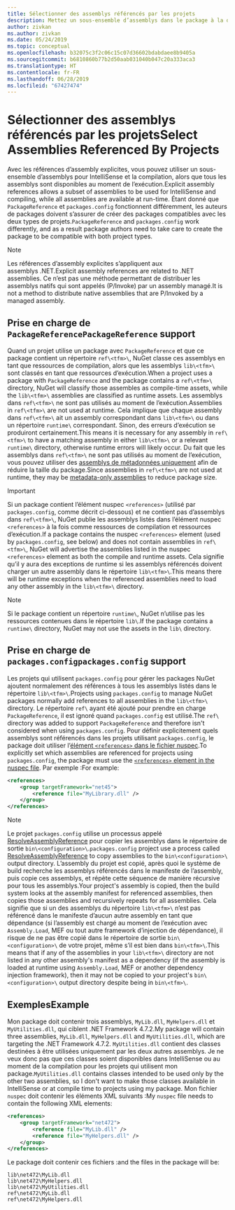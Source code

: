 ```yaml
---
title: Sélectionner des assemblys référencés par les projets
description: Mettez un sous-ensemble d’assemblys dans le package à la disposition du compilateur, alors que tous les assemblys sont disponibles au moment de l’exécution.
author: zivkan
ms.author: zivkan
ms.date: 05/24/2019
ms.topic: conceptual
ms.openlocfilehash: b32075c3f2c06c15c07d36602bdabdaee8b9405a
ms.sourcegitcommit: b6810860b77b2d50aab031040b047c20a333aca3
ms.translationtype: HT
ms.contentlocale: fr-FR
ms.lasthandoff: 06/28/2019
ms.locfileid: "67427474"
---
```

# <a name="select-assemblies-referenced-by-projects"></a><span data-ttu-id="44caa-103">Sélectionner des assemblys référencés par les projets</span><span class="sxs-lookup"><span data-stu-id="44caa-103">Select Assemblies Referenced By Projects</span></span>

<span data-ttu-id="44caa-104">Avec les références d’assembly explicites, vous pouvez utiliser un sous-ensemble d’assemblys pour IntelliSense et la compilation, alors que tous les assemblys sont disponibles au moment de l’exécution.</span><span class="sxs-lookup"><span data-stu-id="44caa-104">Explicit assembly references allows a subset of assemblies to be used for IntelliSense and compiling, while all assemblies are available at run-time.</span></span> <span data-ttu-id="44caa-105">Étant donné que `PackageReference` et `packages.config` fonctionnent différemment, les auteurs de packages doivent s’assurer de créer des packages compatibles avec les deux types de projets.</span><span class="sxs-lookup"><span data-stu-id="44caa-105">`PackageReference` and `packages.config` work differently, and as a result package authors need to take care to create the package to be compatible with both project types.</span></span>

> [!Note]
> <span data-ttu-id="44caa-106">Les références d’assembly explicites s’appliquent aux assemblys .NET.</span><span class="sxs-lookup"><span data-stu-id="44caa-106">Explicit assembly references are related to .NET assemblies.</span></span> <span data-ttu-id="44caa-107">Ce n’est pas une méthode permettant de distribuer les assemblys natifs qui sont appelés (P/Invoke) par un assembly managé.</span><span class="sxs-lookup"><span data-stu-id="44caa-107">It is not a method to distribute native assemblies that are P/Invoked by a managed assembly.</span></span>

## <a name="packagereference-support"></a><span data-ttu-id="44caa-108">Prise en charge de `PackageReference`</span><span class="sxs-lookup"><span data-stu-id="44caa-108">`PackageReference` support</span></span>

<span data-ttu-id="44caa-109">Quand un projet utilise un package avec `PackageReference` et que ce package contient un répertoire `ref\<tfm>\`, NuGet classe ces assemblys en tant que ressources de compilation, alors que les assemblys `lib\<tfm>\` sont classés en tant que ressources d’exécution.</span><span class="sxs-lookup"><span data-stu-id="44caa-109">When a project uses a package with `PackageReference` and the package contains a `ref\<tfm>\` directory, NuGet will classify those assembles as compile-time assets, while the `lib\<tfm>\` assemblies are classified as runtime assets.</span></span> <span data-ttu-id="44caa-110">Les assemblys dans `ref\<tfm>\` ne sont pas utilisés au moment de l’exécution.</span><span class="sxs-lookup"><span data-stu-id="44caa-110">Assemblies in `ref\<tfm>\` are not used at runtime.</span></span> <span data-ttu-id="44caa-111">Cela implique que chaque assembly dans `ref\<tfm>\` ait un assembly correspondant dans `lib\<tfm>\` ou dans un répertoire `runtime\` correspondant. Sinon, des erreurs d’exécution se produiront certainement.</span><span class="sxs-lookup"><span data-stu-id="44caa-111">This means it is necessary for any assembly in `ref\<tfm>\` to have a matching assembly in either `lib\<tfm>\` or a relevant `runtime\` directory, otherwise runtime errors will likely occur.</span></span> <span data-ttu-id="44caa-112">Du fait que les assemblys dans `ref\<tfm>\` ne sont pas utilisés au moment de l’exécution, vous pouvez utiliser des [assemblys de métadonnées uniquement](https://github.com/dotnet/roslyn/blob/master/docs/features/refout.md) afin de réduire la taille du package.</span><span class="sxs-lookup"><span data-stu-id="44caa-112">Since assemblies in `ref\<tfm>\` are not used at runtime, they may be [metadata-only assemblies](https://github.com/dotnet/roslyn/blob/master/docs/features/refout.md) to reduce package size.</span></span>

> [!Important]
> <span data-ttu-id="44caa-113">Si un package contient l’élément nuspec `<references>` (utilisé par `packages.config`, comme décrit ci-dessous) et ne contient pas d’assemblys dans `ref\<tfm>\`, NuGet publie les assemblys listés dans l’élément nuspec `<references>` à la fois comme ressources de compilation et ressources d’exécution.</span><span class="sxs-lookup"><span data-stu-id="44caa-113">If a package contains the nuspec `<references>` element (used by `packages.config`, see below) and does not contain assemblies in `ref\<tfm>\`, NuGet will advertise the assemblies listed in the nuspec `<references>` element as both the compile and runtime assets.</span></span> <span data-ttu-id="44caa-114">Cela signifie qu’il y aura des exceptions de runtime si les assemblys référencés doivent charger un autre assembly dans le répertoire `lib\<tfm>\`.</span><span class="sxs-lookup"><span data-stu-id="44caa-114">This means there will be runtime exceptions when the referenced assemblies need to load any other assembly in the `lib\<tfm>\` directory.</span></span>

> [!Note]
> <span data-ttu-id="44caa-115">Si le package contient un répertoire `runtime\`, NuGet n’utilise pas les ressources contenues dans le répertoire `lib\`.</span><span class="sxs-lookup"><span data-stu-id="44caa-115">If the package contains a `runtime\` directory, NuGet may not use the assets in the `lib\` directory.</span></span>

## <a name="packagesconfig-support"></a><span data-ttu-id="44caa-116">Prise en charge de `packages.config`</span><span class="sxs-lookup"><span data-stu-id="44caa-116">`packages.config` support</span></span>

<span data-ttu-id="44caa-117">Les projets qui utilisent `packages.config` pour gérer les packages NuGet ajoutent normalement des références à tous les assemblys listés dans le répertoire `lib\<tfm>\`.</span><span class="sxs-lookup"><span data-stu-id="44caa-117">Projects using `packages.config` to manage NuGet packages normally add references to all assemblies in the `lib\<tfm>\` directory.</span></span> <span data-ttu-id="44caa-118">Le répertoire `ref\` ayant été ajouté pour prendre en charge `PackageReference`, il est ignoré quand `packages.config` est utilisé.</span><span class="sxs-lookup"><span data-stu-id="44caa-118">The `ref\` directory was added to support `PackageReference` and therefore isn't considered when using `packages.config`.</span></span> <span data-ttu-id="44caa-119">Pour définir explicitement quels assemblys sont référencés dans les projets utilisant `packages.config`, le package doit utiliser l’[élément `<references>` dans le fichier nuspec](../reference/nuspec.md#explicit-assembly-references).</span><span class="sxs-lookup"><span data-stu-id="44caa-119">To explicitly set which assemblies are referenced for projects using `packages.config`, the package must use the [`<references>` element in the nuspec file](../reference/nuspec.md#explicit-assembly-references).</span></span> <span data-ttu-id="44caa-120">Par exemple :</span><span class="sxs-lookup"><span data-stu-id="44caa-120">For example:</span></span>

```xml
<references>
    <group targetFramework="net45">
        <reference file="MyLibrary.dll" />
    </group>
</references>
```

> [!Note]
> <span data-ttu-id="44caa-121">Le projet `packages.config` utilise un processus appelé [ResolveAssemblyReference](https://github.com/Microsoft/msbuild/blob/master/documentation/wiki/ResolveAssemblyReference.md) pour copier les assemblys dans le répertoire de sortie `bin\<configuration>\`.</span><span class="sxs-lookup"><span data-stu-id="44caa-121">`packages.config` project use a process called [ResolveAssemblyReference](https://github.com/Microsoft/msbuild/blob/master/documentation/wiki/ResolveAssemblyReference.md) to copy assemblies to the `bin\<configuration>\` output directory.</span></span> <span data-ttu-id="44caa-122">L’assembly du projet est copié, après quoi le système de build recherche les assemblys référencés dans le manifeste de l’assembly, puis copie ces assemblys, et répète cette séquence de manière récursive pour tous les assemblys.</span><span class="sxs-lookup"><span data-stu-id="44caa-122">Your project's assembly is copied, then the build system looks at the assembly manifest for referenced assemblies, then copies those assemblies and recursively repeats for all assemblies.</span></span> <span data-ttu-id="44caa-123">Cela signifie que si un des assemblys du répertoire `lib\<tfm>\` n’est pas référencé dans le manifeste d’aucun autre assembly en tant que dépendance (si l’assembly est chargé au moment de l’exécution avec `Assembly.Load`, MEF ou tout autre framework d’injection de dépendance), il risque de ne pas être copié dans le répertoire de sortie `bin\<configuration>\` de votre projet, même s’il est bien dans `bin\<tfm>\`.</span><span class="sxs-lookup"><span data-stu-id="44caa-123">This means that if any of the assemblies in your `lib\<tfm>\` directory are not listed in any other assembly's manifest as a dependency (if the assembly is loaded at runtime using `Assembly.Load`, MEF or another dependency injection framework), then it may not be copied to your project's `bin\<configuration>\` output directory despite being in `bin\<tfm>\`.</span></span>

## <a name="example"></a><span data-ttu-id="44caa-124">Exemples</span><span class="sxs-lookup"><span data-stu-id="44caa-124">Example</span></span>

<span data-ttu-id="44caa-125">Mon package doit contenir trois assemblys, `MyLib.dll`, `MyHelpers.dll` et `MyUtilities.dll`, qui ciblent .NET Framework 4.7.2.</span><span class="sxs-lookup"><span data-stu-id="44caa-125">My package will contain three assemblies, `MyLib.dll`, `MyHelpers.dll` and `MyUtilities.dll`, which are targeting the .NET Framework 4.7.2.</span></span> <span data-ttu-id="44caa-126">`MyUtilities.dll` contient des classes destinées à être utilisées uniquement par les deux autres assemblys. Je ne veux donc pas que ces classes soient disponibles dans IntelliSense ou au moment de la compilation pour les projets qui utilisent mon package.</span><span class="sxs-lookup"><span data-stu-id="44caa-126">`MyUtilities.dll` contains classes intended to be used only by the other two assemblies, so I don't want to make those classes available in IntelliSense or at compile time to projects using my package.</span></span> <span data-ttu-id="44caa-127">Mon fichier `nuspec` doit contenir les éléments XML suivants :</span><span class="sxs-lookup"><span data-stu-id="44caa-127">My `nuspec` file needs to contain the following XML elements:</span></span>

```xml
<references>
    <group targetFramework="net472">
        <reference file="MyLib.dll" />
        <reference file="MyHelpers.dll" />
    </group>
</references>
```

<span data-ttu-id="44caa-128">Le package doit contenir ces fichiers :</span><span class="sxs-lookup"><span data-stu-id="44caa-128">and the files in the package will be:</span></span>

```text
lib\net472\MyLib.dll
lib\net472\MyHelpers.dll
lib\net472\MyUtilities.dll
ref\net472\MyLib.dll
ref\net472\MyHelpers.dll
```
